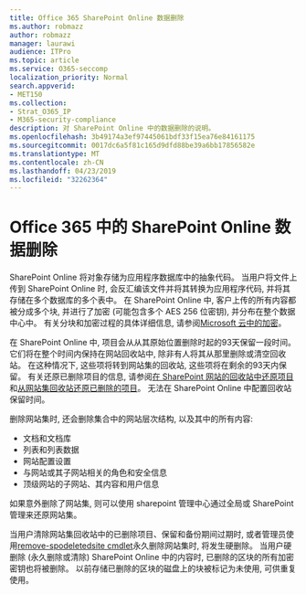 ```yaml
---
title: Office 365 SharePoint Online 数据删除
ms.author: robmazz
author: robmazz
manager: laurawi
audience: ITPro
ms.topic: article
ms.service: O365-seccomp
localization_priority: Normal
search.appverid:
- MET150
ms.collection:
- Strat_O365_IP
- M365-security-compliance
description: 对 SharePoint Online 中的数据删除的说明。
ms.openlocfilehash: 3b49174a3ef97445061bdf33f15ea76e84161175
ms.sourcegitcommit: 0017dc6a5f81c165d9dfd88be39a6bb17856582e
ms.translationtype: MT
ms.contentlocale: zh-CN
ms.lasthandoff: 04/23/2019
ms.locfileid: "32262364"
---
```

# <a name="sharepoint-online-data-deletion-in-office-365"></a>Office 365 中的 SharePoint Online 数据删除

SharePoint Online 将对象存储为应用程序数据库中的抽象代码。 当用户将文件上传到 SharePoint Online 时, 会反汇编该文件并将其转换为应用程序代码, 并将其存储在多个数据库的多个表中。 在 SharePoint Online 中, 客户上传的所有内容都被分成多个块, 并进行了加密 (可能包含多个 AES 256 位密钥), 并分布在整个数据中心中。 有关分块和加密过程的具体详细信息, 请参阅[Microsoft 云中的加密](office-365-encryption-in-the-microsoft-cloud-overview.md)。 

在 SharePoint Online 中, 项目会从从其原始位置删除时起的93天保留一段时间。 它们将在整个时间内保持在网站回收站中, 除非有人将其从那里删除或清空回收站。 在这种情况下, 这些项将转到网站集的回收站, 这些项将在剩余的93天内保留。 有关还原已删除项目的信息, 请参阅[在 SharePoint 网站的回收站中还原项目](https://support.office.com/en-us/article/6df466b6-55f2-4898-8d6e-c0dff851a0be#ID0EAADAAA=Online
)和[从网站集回收站还原已删除的项目](https://support.office.com/article/5fa924ee-16d7-487b-9a0a-021b9062d14b)。 无法在 SharePoint Online 中配置回收站保留时间。

删除网站集时, 还会删除集合中的网站层次结构, 以及其中的所有内容:
- 文档和文档库
- 列表和列表数据
- 网站配置设置
- 与网站或其子网站相关的角色和安全信息
- 顶级网站的子网站、其内容和用户信息

如果意外删除了网站集, 则可以使用 sharepoint 管理中心通过全局或 SharePoint 管理来还原网站集。 

当用户清除网站集回收站中的已删除项目、保留和备份期间过期时, 或者管理员使用[remove-spodeletedsite cmdlet](/powershell/module/sharepoint-online/Remove-SPODeletedSite?view=sharepoint-ps)永久删除网站集时, 将发生硬删除。 当用户硬删除 (永久删除或清除) SharePoint Online 中的内容时, 已删除的区块的所有加密密钥也将被删除。 以前存储已删除的区块的磁盘上的块被标记为未使用, 可供重复使用。
